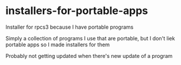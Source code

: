 # installers-for-portable-apps
Installer for rpcs3 because I have portable programs

Simply a collection of programs I use that are portable, but I don't liek portable apps so I made installers for them

Probably not getting updated when there's new update of a program
